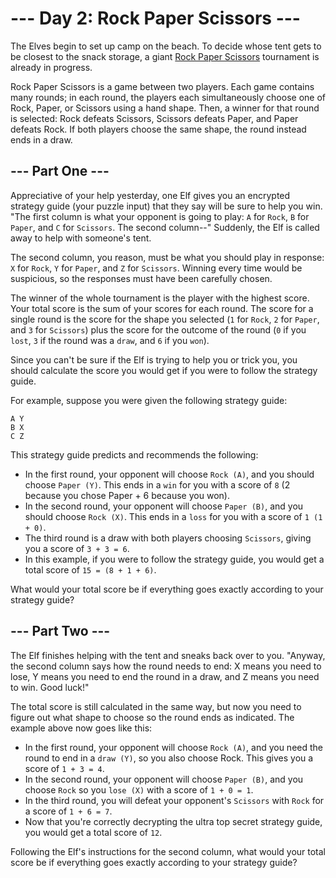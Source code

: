 # --- Day 2: Rock Paper Scissors ---

The Elves begin to set up camp on the beach. To decide whose tent gets to be closest to the snack storage, a giant [Rock Paper Scissors](https://en.wikipedia.org/wiki/Rock_paper_scissors) tournament is already in progress.

Rock Paper Scissors is a game between two players. Each game contains many rounds; in each round, the players each simultaneously choose one of Rock, Paper, or Scissors using a hand shape. Then, a winner for that round is selected: Rock defeats Scissors, Scissors defeats Paper, and Paper defeats Rock. If both players choose the same shape, the round instead ends in a draw.

## --- Part One ---

Appreciative of your help yesterday, one Elf gives you an encrypted strategy guide (your puzzle input) that they say will be sure to help you win. "The first column is what your opponent is going to play: `A` for `Rock`, `B` for `Paper`, and `C` for `Scissors`. The second column--" Suddenly, the Elf is called away to help with someone's tent.

The second column, you reason, must be what you should play in response: `X` for `Rock`, `Y` for `Paper`, and `Z` for `Scissors`. Winning every time would be suspicious, so the responses must have been carefully chosen.

The winner of the whole tournament is the player with the highest score. Your total score is the sum of your scores for each round. The score for a single round is the score for the shape you selected (`1` for `Rock`, `2` for `Paper`, and `3` for `Scissors`) plus the score for the outcome of the round (`0` if you `lost`, `3` if the round was a `draw`, and `6` if you `won`).

Since you can't be sure if the Elf is trying to help you or trick you, you should calculate the score you would get if you were to follow the strategy guide.

For example, suppose you were given the following strategy guide:

```
A Y
B X
C Z
```

This strategy guide predicts and recommends the following:

- In the first round, your opponent will choose `Rock (A)`, and you should choose `Paper (Y)`. This ends in a `win` for you with a score of `8` (2 because you chose Paper + 6 because you won).
- In the second round, your opponent will choose `Paper (B)`, and you should choose `Rock (X)`. This ends in a `loss` for you with a score of `1 (1 + 0)`.
- The third round is a draw with both players choosing `Scissors`, giving you a score of `3 + 3 = 6`.
- In this example, if you were to follow the strategy guide, you would get a total score of `15 = (8 + 1 + 6)`.

What would your total score be if everything goes exactly according to your strategy guide?

## --- Part Two ---

The Elf finishes helping with the tent and sneaks back over to you. "Anyway, the second column says how the round needs to end: X means you need to lose, Y means you need to end the round in a draw, and Z means you need to win. Good luck!"

The total score is still calculated in the same way, but now you need to figure out what shape to choose so the round ends as indicated. The example above now goes like this:

- In the first round, your opponent will choose `Rock (A)`, and you need the round to end in a `draw (Y)`, so you also choose Rock. This gives you a score of `1 + 3 = 4`.
- In the second round, your opponent will choose `Paper (B)`, and you choose `Rock` so you `lose (X)` with a score of `1 + 0 = 1`.
- In the third round, you will defeat your opponent's `Scissors` with `Rock` for a score of `1 + 6 = 7`.
- Now that you're correctly decrypting the ultra top secret strategy guide, you would get a total score of `12`.

Following the Elf's instructions for the second column, what would your total score be if everything goes exactly according to your strategy guide?
